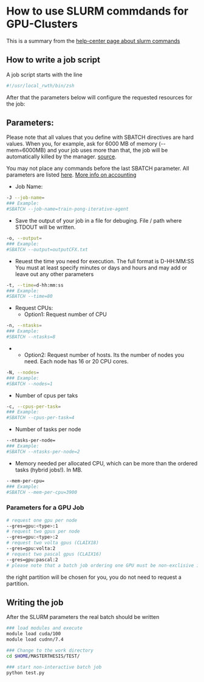 # How to use SLURM commdands for GPU-Clusters
This is a summary from the [help-center page about slurm commands](https://help.itc.rwth-aachen.de/service/rhr4fjjutttf/article/3d20a87835db4569ad9094d91874e2b4)

## How to write a job script
A job script starts with the line

```bash
#!/usr/local_rwth/bin/zsh
```
After that the parameters below will configure the requested resources for the job:

## Parameters:
Please note that all values that you define with SBATCH directives are hard values. When you, for example, ask for 6000 MB of memory (--mem=6000MB) and your job uses more than that, the job will be automatically killed by the manager. [source](https://hpc-uit.readthedocs.io/en/latest/jobs/examples.html).

You may not place any commands before the last SBATCH parameter.
All parameters are listed [here](https://help.itc.rwth-aachen.de/service/rhr4fjjutttf/article/1f18ef48d8444f15bd908c592e0c44fb).
[More info on accounting](https://help.itc.rwth-aachen.de/service/rhr4fjjutttf/article/090b27dc31484f3c833957978b039b55)
* Job Name:
```bash
-J --job-name=
### Example:
#SBATCH --job-name=train-pong-iterative-agent
```
* Save the output of your job in a file for debuging. File / path where STDOUT will be written.
```bash
-o, --output=
### Example:
#SBATCH --output=outputCFX.txt
```
* Reuest the time you need for execution. The full format is D-HH:MM:SS You must at least specify minutes or days and hours and may add or leave out any other parameters
```bash
-t, --time=d-hh:mm:ss
### Example:
#SBATCH --time=80
```
* Request CPUs:
    * Option1: Request number of CPU
```bash
-n, --ntasks= 
### Example:
#SBATCH --ntasks=8
```
* 
    * Option2: Request number of hosts. Its the number of nodes you need. Each node has 16 or 20 CPU cores.
```bash
-N, --nodes=
### Example:
#SBATCH --nodes=1
```
* Number of cpus per taks
```bash
-c, --cpus-per-task=
### Example:
#SBATCH --cpus-per-task=4
```
* Number of tasks per node
```bash
--ntasks-per-node=
### Example:
#SBATCH --ntasks-per-node=2
```
* Memory needed per allocated CPU, which can be more than the ordered tasks (hybrid jobs!). In MB.
```bash
--mem-per-cpu=
### Example:
#SBATCH --mem-per-cpu=3900
```
###  Parameters for a GPU Job
```bash
# request one gpu per node
--gres=gpu:<type>:1
# request two gpus per node
--gres=gpu:<type>:2
# request two volta gpus (CLAIX18)
--gres=gpu:volta:2
# request two pascal gpus (CLAIX16)
--gres=gpu:pascal:2
# please note that a batch job ordering one GPU must be non-exclisive in order not to block the remaining GPU of the node
```
the right partition will be chosen for you, you do not need to request a partition.

## Writing the job

After the SLURM parameters the real batch should be written

```bash
### load modules and execute
module load cuda/100
module load cudnn/7.4

### Change to the work directory
cd $HOME/MASTERTHESIS/TEST/

### start non-interactive batch job
python test.py
```